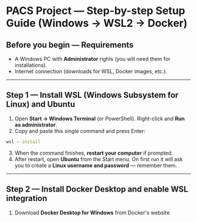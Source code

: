 
# PACS Project — Step-by-step Setup Guide (Windows → WSL2 → Docker)

## Before you begin — Requirements
- A Windows PC with **Administrator** rights (you will need them for installations).
- Internet connection (downloads for WSL, Docker images, etc.).

---

## Step 1 — Install WSL (Windows Subsystem for Linux) and Ubuntu
1. Open **Start → Windows Terminal** (or PowerShell). Right-click and **Run as administrator**.
2. Copy and paste this single command and press Enter:

```cmd
wsl --install
```

3. When the command finishes, **restart your computer** if prompted.
4. After restart, open **Ubuntu** from the Start menu. On first run it will ask you to create a **Linux username and password** — remember them.

---

## Step 2 — Install Docker Desktop and enable WSL integration
1. Download **Docker Desktop for Windows** from Docker's website 
